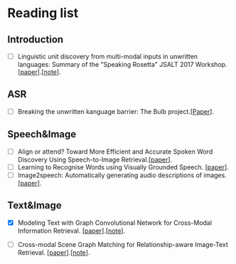 # Reading list

## Introduction

- [ ] Linguistic unit discovery from multi-modal inputs in unwritten languages: Summary of the "Speaking Rosetta" JSALT 2017 Workshop. [[paper](https://arxiv.org/pdf/1802.05092.pdf)].[[note](https://github.com/YimingXu1/multimodel-learning-notes/blob/main/Papers/Linguistic%20Unit%20Discovery.md)].

## ASR 

- [ ] Breaking the unwritten kanguage barrier: The Bulb project.[[Paper](https://www.sciencedirect.com/science/article/pii/S1877050916300370)].

## Speech&Image

- [ ] Align or attend? Toward More Efficient and Accurate Spoken Word Discovery Using Speech-to-Image Retrieval.[[paper](http://homepage.tudelft.nl/f7h35/papers/icassp21.3.pdf)].
- [ ] Learning to Recognise Words using Visually Grounded Speech. [[paper](http://homepage.tudelft.nl/f7h35/papers/iscas2021.1.pdf)].
- [ ] Image2speech: Automatically generating audio descriptions of images. [[paper](http://odettescharenborg.ruhosting.nl/wp-content/uploads/2015/02/hasegawajohnson_isga18.pdf)].

## Text&Image

- [x] Modeling Text with Graph Convolutional Network for Cross-Modal Information Retrieval. [[paper](https://arxiv.org/pdf/1802.00985.pdf)].[[note](https://github.com/YimingXu1/multimodel-learning-notes/blob/main/Papers/Linguistic%20Unit%20Discovery.md)].

- [ ] Cross-modal Scene Graph Matching for Relationship-aware Image-Text Retrieval. [[paper](https://arxiv.org/pdf/1910.05134.pdf)].[[note](https://github.com/YimingXu1/multimodel-learning-notes/blob/main/Papers/Linguistic%20Unit%20Discovery.md)].
